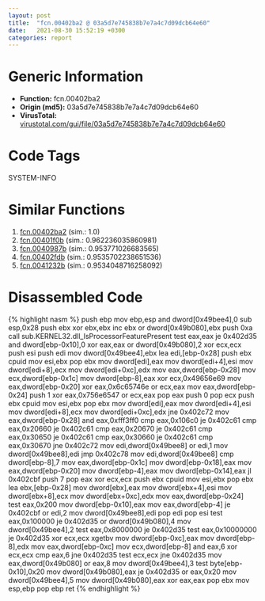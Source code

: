 ```yaml
---
layout: post
title:  "fcn.00402ba2 @ 03a5d7e745838b7e7a4c7d09dcb64e60"
date:   2021-08-30 15:52:19 +0300
categories: report
---
```


# Generic Information
- **Function:** fcn.00402ba2
- **Origin (md5):** 03a5d7e745838b7e7a4c7d09dcb64e60
- **VirusTotal:** [virustotal.com/gui/file/03a5d7e745838b7e7a4c7d09dcb64e60][virustotal_ref]

# Code Tags
<span class="tag" id="SYSTEM-INFO">SYSTEM-INFO</span>


# Similar Functions

1. [fcn.00402ba2][similar_1_ref] (sim.: 1.0)
2. [fcn.00401f0b][similar_2_ref] (sim.: 0.962236035860981)
3. [fcn.0040987b][similar_3_ref] (sim.: 0.953771026683565)
4. [fcn.00402fdb][similar_4_ref] (sim.: 0.9535702238651536)
5. [fcn.0041232b][similar_5_ref] (sim.: 0.9534048716258092)


# Disassembled Code

{% highlight nasm %}
push ebp
mov ebp,esp
and dword[0x49bee4],0
sub esp,0x28
push ebx
xor ebx,ebx
inc ebx
or dword[0x49b080],ebx
push 0xa
call sub.KERNEL32.dll_IsProcessorFeaturePresent
test eax,eax
je 0x402d35
and dword[ebp-0x10],0
xor eax,eax
or dword[0x49b080],2
xor ecx,ecx
push esi
push edi
mov dword[0x49bee4],ebx
lea edi,[ebp-0x28]
push ebx
cpuid 
mov esi,ebx
pop ebx
mov dword[edi],eax
mov dword[edi+4],esi
mov dword[edi+8],ecx
mov dword[edi+0xc],edx
mov eax,dword[ebp-0x28]
mov ecx,dword[ebp-0x1c]
mov dword[ebp-8],eax
xor ecx,0x49656e69
mov eax,dword[ebp-0x20]
xor eax,0x6c65746e
or ecx,eax
mov eax,dword[ebp-0x24]
push 1
xor eax,0x756e6547
or ecx,eax
pop eax
push 0
pop ecx
push ebx
cpuid 
mov esi,ebx
pop ebx
mov dword[edi],eax
mov dword[edi+4],esi
mov dword[edi+8],ecx
mov dword[edi+0xc],edx
jne 0x402c72
mov eax,dword[ebp-0x28]
and eax,0xfff3ff0
cmp eax,0x106c0
je 0x402c61
cmp eax,0x20660
je 0x402c61
cmp eax,0x20670
je 0x402c61
cmp eax,0x30650
je 0x402c61
cmp eax,0x30660
je 0x402c61
cmp eax,0x30670
jne 0x402c72
mov edi,dword[0x49bee8]
or edi,1
mov dword[0x49bee8],edi
jmp 0x402c78
mov edi,dword[0x49bee8]
cmp dword[ebp-8],7
mov eax,dword[ebp-0x1c]
mov dword[ebp-0x18],eax
mov eax,dword[ebp-0x20]
mov dword[ebp-4],eax
mov dword[ebp-0x14],eax
jl 0x402cbf
push 7
pop eax
xor ecx,ecx
push ebx
cpuid 
mov esi,ebx
pop ebx
lea ebx,[ebp-0x28]
mov dword[ebx],eax
mov dword[ebx+4],esi
mov dword[ebx+8],ecx
mov dword[ebx+0xc],edx
mov eax,dword[ebp-0x24]
test eax,0x200
mov dword[ebp-0x10],eax
mov eax,dword[ebp-4]
je 0x402cbf
or edi,2
mov dword[0x49bee8],edi
pop edi
pop esi
test eax,0x100000
je 0x402d35
or dword[0x49b080],4
mov dword[0x49bee4],2
test eax,0x8000000
je 0x402d35
test eax,0x10000000
je 0x402d35
xor ecx,ecx
xgetbv 
mov dword[ebp-0xc],eax
mov dword[ebp-8],edx
mov eax,dword[ebp-0xc]
mov ecx,dword[ebp-8]
and eax,6
xor ecx,ecx
cmp eax,6
jne 0x402d35
test ecx,ecx
jne 0x402d35
mov eax,dword[0x49b080]
or eax,8
mov dword[0x49bee4],3
test byte[ebp-0x10],0x20
mov dword[0x49b080],eax
je 0x402d35
or eax,0x20
mov dword[0x49bee4],5
mov dword[0x49b080],eax
xor eax,eax
pop ebx
mov esp,ebp
pop ebp
ret 
{% endhighlight %}


[similar_1_ref]: /report/fcn.00402ba2@ea6f23b2cb496f8773ec04df5c0f8d87
[similar_2_ref]: /report/fcn.00401f0b@70e9569a63e2c5481707e2ba7c663021
[similar_3_ref]: /report/fcn.0040987b@d59f9c4f445b9f980173dec064f55091
[similar_4_ref]: /report/fcn.00402fdb@df122b321cb85208f7078f98486a1c28
[similar_5_ref]: /report/fcn.0041232b@5f763449465a14d1cdb5ea67e2f984d0
[virustotal_ref]: https://www.virustotal.com/gui/file/03a5d7e745838b7e7a4c7d09dcb64e60